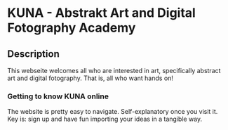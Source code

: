 # KUNA - Abstrakt Art and Digital Fotography Academy

## Description
This webseite welcomes all who are interested in art, specifically abstract art and digital fotography. That is, all who want hands on!

### Getting to know KUNA online
The website is pretty easy to navigate. Self-explanatory once you visit it. Key is: sign up and have fun importing your ideas in a tangible way.

